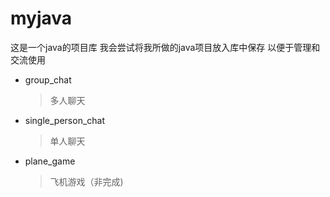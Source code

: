# myjava
这是一个java的项目库
我会尝试将我所做的java项目放入库中保存
以便于管理和交流使用

* group_chat
   > 多人聊天
* single_person_chat
   > 单人聊天
* plane_game
   > 飞机游戏（非完成)
